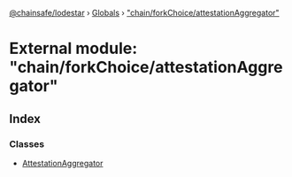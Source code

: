 [@chainsafe/lodestar](../README.md) › [Globals](../globals.md) › ["chain/forkChoice/attestationAggregator"](_chain_forkchoice_attestationaggregator_.md)

# External module: "chain/forkChoice/attestationAggregator"

## Index

### Classes

* [AttestationAggregator](../classes/_chain_forkchoice_attestationaggregator_.attestationaggregator.md)
